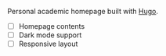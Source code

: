Personal academic homepage built with [Hugo](https://gohugo.io).

- [ ] Homepage contents
- [ ] Dark mode support
- [ ] Responsive layout
